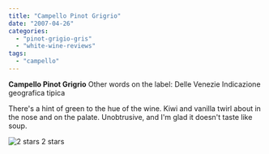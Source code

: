 ```yaml
---
title: "Campello Pinot Grigrio"
date: "2007-04-26"
categories:
  - "pinot-grigio-gris"
  - "white-wine-reviews"
tags:
  - "campello"
---
```


**Campello Pinot Grigrio** Other words on the label: Delle Venezie Indicazione geografica tipica

There's a hint of green to the hue of the wine. Kiwi and vanilla twirl about in the nose and on the palate. Unobtrusive, and I'm glad it doesn't taste like soup.




<div class="caption">

![2 stars](http://s3.amazonaws.com/thegourmez-wpmedia/2009/02/rating_chicken11.gif "rating_chicken11") 2 stars</div>

